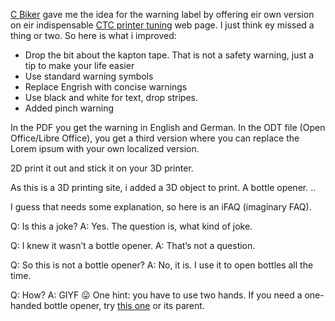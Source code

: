 [C Biker](https://www.thingiverse.com/CBiker/about) gave me the idea for the warning label by offering eir own version on eir indispensable [CTC printer tuning](http://www.newmansworld.de/3d-druck/tuning.html) web page. I just think ey missed a thing or two. So here is what i improved:

* Drop the bit about the kapton tape. That is not a safety warning, just a tip to make your life easier
* Use standard warning symbols
* Replace Engrish with concise warnings
* Use black and white for text, drop stripes.
* Added pinch warning

In the PDF you get the warning in English and German. In the ODT file (Open Office/Libre Office), you get a third version where you can replace the Lorem ipsum with your own localized version.

2D print it out and stick it on your 3D printer.

As this is a 3D printing site, i added a 3D object to print. A bottle opener. ..

I guess that needs some explanation, so here is an iFAQ (imaginary FAQ).


Q: Is this a joke?
A: Yes. The question is, what kind of joke.

Q: I knew it wasn’t a bottle opener.
A: That’s not a question.

Q: So this is not a bottle opener?
A: No, it is. I use it to open bottles all the time.

Q: How?
A: GIYF 😛 One hint: you have to use two hands. If you need a one-handed bottle opener, try [this one](https://www.thingiverse.com/thing:480178) or its parent.
